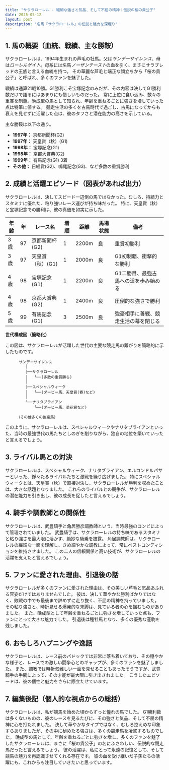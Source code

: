```yaml
---
title: "サクラローレル - 繊細な強さと気品、そして不屈の精神：伝説の桜の貴公子"
date: 2025-05-12
layout: post
description: "名馬『サクラローレル』の伝説と魅力を深堀り"
---
```


## 1. 馬の概要（血統、戦績、主な勝鞍）

サクラローレルは、1994年生まれの芦毛の牡馬。父は*サンデーサイレンス*、母は*ローレルゲイト*。母系には名馬*ノーザンテースト*の血を引く、まさにサラブレッドの王族と言える血統を持つ。  その華麗な芦毛と端正な顔立ちから「桜の貴公子」と呼ばれ、多くのファンを魅了した。

戦績は通算21戦10勝。G1勝利こそ宝塚記念のみだが、その内容は決してG1勝利数だけで語るにはあまりにも惜しいものだった。  常に上位に食い込み、数々の重賞を制覇。晩成型の馬として知られ、年齢を重ねるごとに強さを増していった点は特筆に値する。  競走生活の多くを古馬時代で過ごし、古馬になってからも衰えを見せずに活躍した点は、彼のタフさと潜在能力の高さを示している。

主な勝鞍は以下の通り。

* **1997年：** 京都新聞杯(G2)
* **1997年：** 天皇賞（秋）(G1)
* **1998年：** 宝塚記念(G1)
* **1998年：** 京都大賞典(G2)
* **1999年：** 有馬記念(G1) 3着
* **その他：**  日経賞(G2)、鳴尾記念(G3)、など多数の重賞勝利


## 2. 成績と活躍エピソード（図表があれば出力）

サクラローレルは、決してスピード一辺倒の馬ではなかった。むしろ、持続力とスタミナに優れた、粘り強いレース運びが持ち味だった。  特に、天皇賞（秋）と宝塚記念での勝利は、彼の真価を如実に示した。

| 年齢 | 年 | レース名           | 着順 | 距離 | 馬場状態 | 備考                                   |
|-----|----|--------------------|-----|-----|---------|----------------------------------------|
| 3歳 | 97 | 京都新聞杯(G2)     | 1   | 2200m| 良      | 重賞初勝利                             |
| 3歳 | 97 | 天皇賞（秋）(G1)   | 1   | 2000m| 良      | G1初制覇、衝撃的な勝利                 |
| 4歳 | 98 | 宝塚記念(G1)       | 1   | 2200m| 良      | G1二勝目、最強古馬への道を歩み始める     |
| 4歳 | 98 | 京都大賞典(G2)     | 1   | 2400m| 良      | 圧倒的な強さで勝利                     |
| 5歳 | 99 | 有馬記念(G1)       | 3   | 2500m| 良      | 強豪相手に善戦、競走生活の幕を閉じる |


**世代構成図（簡略化）**

この図は、サクラローレルが活躍した世代の主要な競走馬の繋がりを簡略的に示したものです。

```
      サンデーサイレンス
         │
         ├──サクラローレル
         │   └──(多数の重賞勝ち)
         │
         ├──スペシャルウィーク
         │   └──(ダービー馬、天皇賞(春)など)
         │
         └──ナリタブライアン
             └──(ダービー馬、菊花賞など)

     （その他多くの強豪馬）
```

このように、サクラローレルは、スペシャルウィークやナリタブライアンといった、当時の最強世代の馬たちとしのぎを削りながら、独自の地位を築いていったと言えるでしょう。


## 3. ライバル馬との対決

サクラローレルは、スペシャルウィーク、ナリタブライアン、エルコンドルパサーといった、錚々たるライバルたちと激戦を繰り広げました。  特にスペシャルウィークとは、天皇賞（秋）で直接対決し、サクラローレルが勝利を収めたことは、大きな話題となりました。  これらのライバルとの競争が、サクラローレルの潜在能力を引き出し、彼の成長を促したと言えるでしょう。


## 4. 騎手や調教師との関係性

サクラローレルは、武豊騎手と角居勝彦調教師という、当時最強のコンビによって管理されていました。  武豊騎手は、サクラローレルの持ち味であるスタミナと粘り強さを最大限に活かす、絶妙な騎乗を披露。  角居調教師は、サクラローレルの繊細な一面を理解し、きめ細やかな調教によって、常にベストコンディションを維持させました。  この二人の信頼関係と高い技術が、サクラローレルの活躍を支えたと言えるでしょう。


## 5. ファンに愛された理由、引退後の話

サクラローレルが多くのファンに愛された理由は、その美しい芦毛と気品あふれる容姿だけではありませんでした。  彼は、決して華やかな勝利ばかりではなく、敗戦の中でも最後まで諦めずに走り抜く、不屈の精神を持っていました。  その粘り強さと、時折見せる爆発的な末脚は、見ている者の心を掴むものがありました。  また、晩成型として年齢を重ねるごとに強さを増していった点も、ファンにとって大きな魅力でした。  引退後は種牡馬となり、多くの優秀な産駒を残しました。


## 6. おもしろハプニングや逸話

サクラローレルは、レース前のパドックでは非常に落ち着いており、その穏やかな様子と、レースでの激しい闘争心とのギャップが、多くのファンを魅了しました。  また、調教では時折気難しい一面を見せることもあったそうですが、武豊騎手の手腕によって、その才能が最大限に引き出されました。  こうしたエピソードは、彼の個性と魅力をさらに際立たせています。


## 7. 編集後記（個人的な視点からの総括）

サクラローレルは、私が競馬を始めた頃からずっと憧れの馬でした。  G1勝利数は多くないものの、彼のレースを見るたびに、その強さと気品、そして不屈の精神に心を打たれました。  決して華やかなタイプではなく、むしろ控えめな印象すらありましたが、その中に秘めたる強さは、多くの競走馬を凌駕するものでした。  晩成型の馬として、年齢を重ねるごとに強さを増し、多くのファンを魅了したサクラローレルは、まさに「桜の貴公子」の名にふさわしい、伝説的な競走馬だったと言えるでしょう。  彼の活躍は、私にとって永遠の記憶として、そして競馬の魅力を再認識させてくれる存在です。  彼の血を受け継いだ子孫たちの活躍にも、これからも注目していきたいと思っています。
